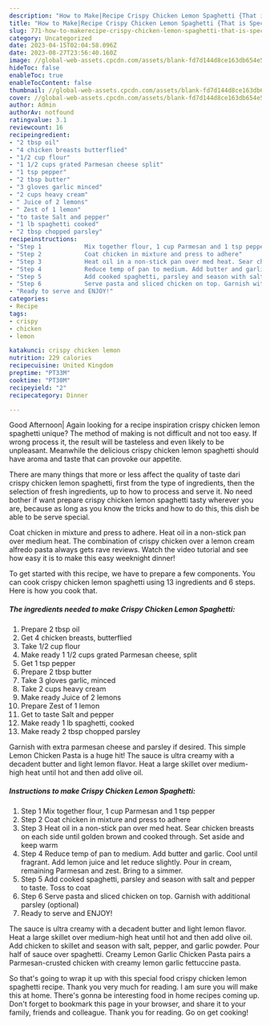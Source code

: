 ```yaml
---
description: "How to Make|Recipe Crispy Chicken Lemon Spaghetti {That is Special"
title: "How to Make|Recipe Crispy Chicken Lemon Spaghetti {That is Special"
slug: 771-how-to-makerecipe-crispy-chicken-lemon-spaghetti-that-is-special
category: Uncategorized
date: 2023-04-15T02:04:58.096Z
date: 2023-08-27T23:56:40.160Z
image: //global-web-assets.cpcdn.com/assets/blank-fd7d144d8ce163db654e5a02c40b08a2775adb7897d16e4062681dc7e1b2800f.png
hideToc: false
enableToc: true
enableTocContent: false
thumbnail: //global-web-assets.cpcdn.com/assets/blank-fd7d144d8ce163db654e5a02c40b08a2775adb7897d16e4062681dc7e1b2800f.png
cover: //global-web-assets.cpcdn.com/assets/blank-fd7d144d8ce163db654e5a02c40b08a2775adb7897d16e4062681dc7e1b2800f.png
author: Admin
authorAv: notfound
ratingvalue: 3.1
reviewcount: 16
recipeingredient:
- "2 tbsp oil"
- "4 chicken breasts butterflied"
- "1/2 cup flour"
- "1 1/2 cups grated Parmesan cheese split"
- "1 tsp pepper"
- "2 tbsp butter"
- "3 gloves garlic minced"
- "2 cups heavy cream"
- " Juice of 2 lemons"
- " Zest of 1 lemon"
- "to taste Salt and pepper"
- "1 lb spaghetti cooked"
- "2 tbsp chopped parsley"
recipeinstructions:
- "Step 1            Mix together flour, 1 cup Parmesan and 1 tsp pepper"
- "Step 2            Coat chicken in mixture and press to adhere"
- "Step 3            Heat oil in a non-stick pan over med heat. Sear chicken breasts on each side until golden brown and cooked through. Set aside and keep warm"
- "Step 4            Reduce temp of pan to medium. Add butter and garlic. Cool until fragrant. Add lemon juice and let reduce slightly. Pour in cream, remaining Parmesan and zest. Bring to a simmer."
- "Step 5            Add cooked spaghetti, parsley and season with salt and pepper to taste. Toss to coat"
- "Step 6            Serve pasta and sliced chicken on top. Garnish with additional parsley (optional)"
- "Ready to serve and ENJOY!"
categories:
- Recipe
tags:
- crispy
- chicken
- lemon

katakunci: crispy chicken lemon 
nutrition: 229 calories
recipecuisine: United Kingdom
preptime: "PT33M"
cooktime: "PT30M"
recipeyield: "2"
recipecategory: Dinner

---
```



Good Afternoon| Again looking for a recipe inspiration crispy chicken lemon spaghetti unique? The method of making is not difficult and not too easy. If wrong process it, the result will be tasteless and even likely to be unpleasant. Meanwhile the delicious crispy chicken lemon spaghetti should have aroma and taste that can provoke our appetite.






There are many things that more or less affect the quality of taste dari crispy chicken lemon spaghetti, first from the type of ingredients, then the selection of fresh ingredients, up to how to process and serve it. No need bother if want prepare crispy chicken lemon spaghetti tasty wherever you are, because as long as you know the tricks and how to do this, this dish be able to be serve special.


Coat chicken in mixture and press to adhere. Heat oil in a non-stick pan over medium heat. The combination of crispy chicken over a lemon cream alfredo pasta always gets rave reviews. Watch the video tutorial and see how easy it is to make this easy weeknight dinner!


To get started with this recipe, we have to prepare a few components. You can cook crispy chicken lemon spaghetti using 13 ingredients and 6 steps. Here is how you cook that.

<!--inarticleads1-->

##### The ingredients needed to make Crispy Chicken Lemon Spaghetti:

1. Prepare 2 tbsp oil
1. Get 4 chicken breasts, butterflied
1. Take 1/2 cup flour
1. Make ready 1 1/2 cups grated Parmesan cheese, split
1. Get 1 tsp pepper
1. Prepare 2 tbsp butter
1. Take 3 gloves garlic, minced
1. Take 2 cups heavy cream
1. Make ready  Juice of 2 lemons
1. Prepare  Zest of 1 lemon
1. Get to taste Salt and pepper
1. Make ready 1 lb spaghetti, cooked
1. Make ready 2 tbsp chopped parsley


Garnish with extra parmesan cheese and parsley if desired. This simple Lemon Chicken Pasta is a huge hit! The sauce is ultra creamy with a decadent butter and light lemon flavor. Heat a large skillet over medium-high heat until hot and then add olive oil. 

<!--inarticleads2-->

##### Instructions to make Crispy Chicken Lemon Spaghetti:

1. Step 1            Mix together flour, 1 cup Parmesan and 1 tsp pepper
1. Step 2            Coat chicken in mixture and press to adhere
1. Step 3            Heat oil in a non-stick pan over med heat. Sear chicken breasts on each side until golden brown and cooked through. Set aside and keep warm
1. Step 4            Reduce temp of pan to medium. Add butter and garlic. Cool until fragrant. Add lemon juice and let reduce slightly. Pour in cream, remaining Parmesan and zest. Bring to a simmer.
1. Step 5            Add cooked spaghetti, parsley and season with salt and pepper to taste. Toss to coat
1. Step 6            Serve pasta and sliced chicken on top. Garnish with additional parsley (optional)
1. Ready to serve and ENJOY!

The sauce is ultra creamy with a decadent butter and light lemon flavor. Heat a large skillet over medium-high heat until hot and then add olive oil. Add chicken to skillet and season with salt, pepper, and garlic powder. Pour half of sauce over spaghetti. Creamy Lemon Garlic Chicken Pasta pairs a Parmesan-crusted chicken with creamy lemon garlic fettuccine pasta. 

So that's going to wrap it up with this special food crispy chicken lemon spaghetti recipe. Thank you very much for reading. I am sure you will make this at home. There's gonna be interesting food in home recipes coming up. Don't forget to bookmark this page in your browser, and share it to your family, friends and colleague. Thank you for reading. Go on get cooking!
